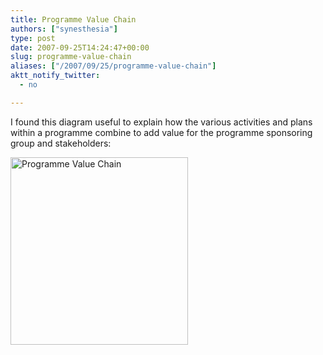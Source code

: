 ```yaml
---
title: Programme Value Chain
authors: ["synesthesia"]
type: post
date: 2007-09-25T14:24:47+00:00
slug: programme-value-chain 
aliases: ["/2007/09/25/programme-value-chain"]
aktt_notify_twitter:
  - no

---
```

I found this diagram useful to explain how the various activities and plans within a programme combine to add value for the programme sponsoring group and stakeholders:

<a rel="attachment wp-att-1647" href="https://www.synesthesia.co.uk/blog/archives/2007/09/25/programme-value-chain/progvaluechain/"><img class="aligncenter size-medium wp-image-1647" title="Programme Value Chain" src="https://www.synesthesia.co.uk/blog/wp/uploads/2007/09/progvaluechain-284x300.png" alt="Programme Value Chain" width="284" height="300" /></a>
